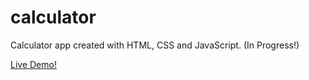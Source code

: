 # calculator
Calculator app created with HTML, CSS and JavaScript. (In Progress!)

[Live Demo!](https://hamma212.github.io/calculator/)
